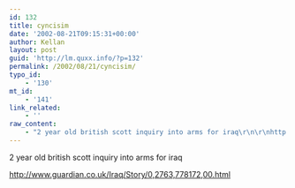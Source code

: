 ```yaml
---
id: 132
title: cyncisim
date: '2002-08-21T09:15:31+00:00'
author: Kellan
layout: post
guid: 'http://lm.quxx.info/?p=132'
permalink: /2002/08/21/cyncisim/
typo_id:
    - '130'
mt_id:
    - '141'
link_related:
    - ''
raw_content:
    - "2 year old british scott inquiry into arms for iraq\r\n\r\nhttp://www.guardian.co.uk/Iraq/Story/0,2763,778172,00.html"
---
```


2 year old british scott inquiry into arms for iraq

http://www.guardian.co.uk/Iraq/Story/0,2763,778172,00.html
